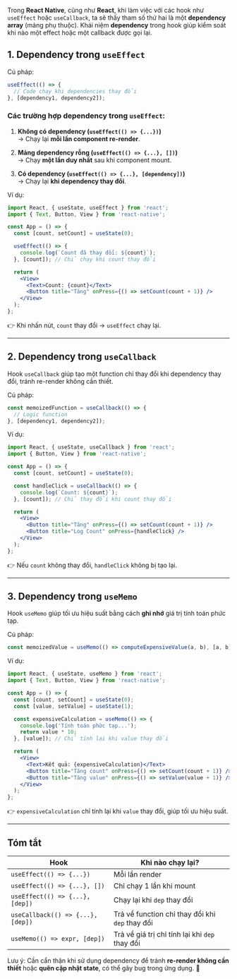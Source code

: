 Trong **React Native**, cũng như **React**, khi làm việc với các hook như `useEffect` hoặc `useCallback`, ta sẽ thấy tham số thứ hai là một **dependency array** (mảng phụ thuộc). Khái niệm **dependency** trong hook giúp kiểm soát khi nào một effect hoặc một callback được gọi lại.

## 1. **Dependency trong `useEffect`**
Cú pháp:
```jsx
useEffect(() => {
  // Code chạy khi dependencies thay đổi
}, [dependency1, dependency2]);
```

### Các trường hợp dependency trong `useEffect`:
1. **Không có dependency (`useEffect(() => {...})`)**  
   → Chạy lại **mỗi lần component re-render**.
   
2. **Mảng dependency rỗng (`useEffect(() => {...}, [])`)**  
   → Chạy **một lần duy nhất** sau khi component mount.

3. **Có dependency (`useEffect(() => {...}, [dependency])`)**  
   → Chạy lại **khi dependency thay đổi**.

Ví dụ:
```jsx
import React, { useState, useEffect } from 'react';
import { Text, Button, View } from 'react-native';

const App = () => {
  const [count, setCount] = useState(0);

  useEffect(() => {
    console.log(`Count đã thay đổi: ${count}`);
  }, [count]); // Chỉ chạy khi count thay đổi

  return (
    <View>
      <Text>Count: {count}</Text>
      <Button title="Tăng" onPress={() => setCount(count + 1)} />
    </View>
  );
};
```
👉 Khi nhấn nút, `count` thay đổi → `useEffect` chạy lại.

---

## 2. **Dependency trong `useCallback`**
Hook `useCallback` giúp tạo một function chỉ thay đổi khi dependency thay đổi, tránh re-render không cần thiết.

Cú pháp:
```jsx
const memoizedFunction = useCallback(() => {
  // Logic function
}, [dependency1, dependency2]);
```

Ví dụ:
```jsx
import React, { useState, useCallback } from 'react';
import { Button, View } from 'react-native';

const App = () => {
  const [count, setCount] = useState(0);

  const handleClick = useCallback(() => {
    console.log(`Count: ${count}`);
  }, [count]); // Chỉ thay đổi khi count thay đổi

  return (
    <View>
      <Button title="Tăng" onPress={() => setCount(count + 1)} />
      <Button title="Log Count" onPress={handleClick} />
    </View>
  );
};
```
👉 Nếu `count` không thay đổi, `handleClick` không bị tạo lại.

---

## 3. **Dependency trong `useMemo`**
Hook `useMemo` giúp tối ưu hiệu suất bằng cách **ghi nhớ** giá trị tính toán phức tạp.

Cú pháp:
```jsx
const memoizedValue = useMemo(() => computeExpensiveValue(a, b), [a, b]);
```

Ví dụ:
```jsx
import React, { useState, useMemo } from 'react';
import { Text, Button, View } from 'react-native';

const App = () => {
  const [count, setCount] = useState(0);
  const [value, setValue] = useState(1);

  const expensiveCalculation = useMemo(() => {
    console.log('Tính toán phức tạp...');
    return value * 10;
  }, [value]); // Chỉ tính lại khi value thay đổi

  return (
    <View>
      <Text>Kết quả: {expensiveCalculation}</Text>
      <Button title="Tăng count" onPress={() => setCount(count + 1)} />
      <Button title="Tăng value" onPress={() => setValue(value + 1)} />
    </View>
  );
};
```
👉 `expensiveCalculation` chỉ tính lại khi `value` thay đổi, giúp tối ưu hiệu suất.

---

## **Tóm tắt**
| Hook          | Khi nào chạy lại? |
|--------------|----------------|
| `useEffect(() => {...})` | Mỗi lần render |
| `useEffect(() => {...}, [])` | Chỉ chạy 1 lần khi mount |
| `useEffect(() => {...}, [dep])` | Chạy lại khi `dep` thay đổi |
| `useCallback(() => {...}, [dep])` | Trả về function chỉ thay đổi khi `dep` thay đổi |
| `useMemo(() => expr, [dep])` | Trả về giá trị chỉ tính lại khi `dep` thay đổi |

Lưu ý: Cần cẩn thận khi sử dụng dependency để tránh **re-render không cần thiết** hoặc **quên cập nhật state**, có thể gây bug trong ứng dụng. 🚀
